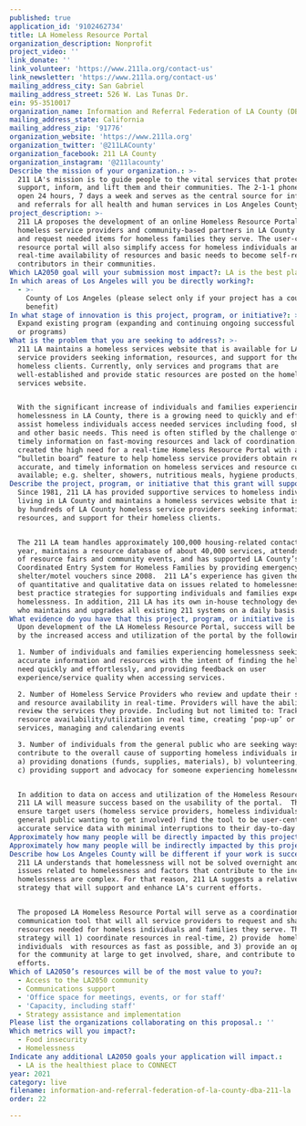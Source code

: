 ```yaml
---
published: true
application_id: '9102462734'
title: LA Homeless Resource Portal
organization_description: Nonprofit
project_video: ''
link_donate: ''
link_volunteer: 'https://www.211la.org/contact-us'
link_newsletter: 'https://www.211la.org/contact-us'
mailing_address_city: San Gabriel
mailing_address_street: 526 W. Las Tunas Dr.
ein: 95-3510017
organization_name: Information and Referral Federation of LA County (DBA 211 LA)
mailing_address_state: California
mailing_address_zip: '91776'
organization_website: 'https://www.211la.org'
organization_twitter: '@211LACounty'
organization_facebook: 211 LA County
organization_instagram: '@211lacounty'
Describe the mission of your organization.: >-
  211 LA's mission is to guide people to the vital services that protect,
  support, inform, and lift them and their communities. The 2-1-1 phone line is
  open 24 hours, 7 days a week and serves as the central source for information
  and referrals for all health and human services in Los Angeles County. 
project_description: >-
  211 LA proposes the development of an online Homeless Resource Portal where
  homeless service providers and community-based partners in LA County can share
  and request needed items for homeless families they serve. The user-centric
  resource portal will also simplify access for homeless individuals and provide
  real-time availability of resources and basic needs to become self-reliant
  contributors in their communities.
Which LA2050 goal will your submission most impact?: LA is the best place to LIVE
In which areas of Los Angeles will you be directly working?:
  - >-
    County of Los Angeles (please select only if your project has a countywide
    benefit)
In what stage of innovation is this project, program, or initiative?: >-
  Expand existing program (expanding and continuing ongoing successful projects
  or programs)
What is the problem that you are seeking to address?: >-
  211 LA maintains a homeless services website that is available for LA County
  service providers seeking information, resources, and support for their
  homeless clients. Currently, only services and programs that are
  well-established and provide static resources are posted on the homeless
  services website. 


  With the significant increase of individuals and families experiencing
  homelessness in LA County, there is a growing need to quickly and efficiently
  assist homeless individuals access needed services including food, shelter,
  and other basic needs. This need is often stifled by the challenge of sharing
  timely information on fast-moving resources and lack of coordination. This has
  created the high need for a real-time Homeless Resource Portal with a
  “bulletin board” feature to help homeless service providers obtain real-time,
  accurate, and timely information on homeless services and resource currently
  available; e.g. shelter, showers, nutritious meals, hygiene products, etc. 
Describe the project, program, or initiative that this grant will support to address the problem identified.: >-
  Since 1981, 211 LA has provided supportive services to homeless individuals
  living in LA County and maintains a homeless services website that is utilized
  by hundreds of LA County homeless service providers seeking information,
  resources, and support for their homeless clients. 


  The 211 LA team handles approximately 100,000 housing-related contacts every
  year, maintains a resource database of about 40,000 services, attends hundreds
  of resource fairs and community events, and has supported LA County’s
  Coordinated Entry System for Homeless Families by providing emergency
  shelter/motel vouchers since 2008.  211 LA’s experience has given them years
  of quantitative and qualitative data on issues related to homelessness and
  best practice strategies for supporting individuals and families experiencing
  homelessness. In addition, 211 LA has its own in-house technology develop team
  who maintains and upgrades all existing 211 systems on a daily basis.
What evidence do you have that this project, program, or initiative is or will be successful, and how will you define and measure success?: >-
  Upon development of the LA Homeless Resource Portal, success will be measure
  by the increased access and utilization of the portal by the following user:

  1. Number of individuals and families experiencing homelessness seeking
  accurate information and resources with the intent of finding the help they
  need quickly and effortlessly, and providing feedback on user
  experience/service quality when accessing services.

  2. Number of Homeless Service Providers who review and update their services
  and resource availability in real-time. Providers will have the ability to
  review the services they provide. Including but not limited to: Tracking
  resource availability/utilization in real time, creating ‘pop-up’ or mobile
  services, managing and calendaring events

  3. Number of individuals from the general public who are seeking ways to
  contribute to the overall cause of supporting homeless individuals in LA by:
  a) providing donations (funds, supplies, materials), b) volunteering, and/or
  c) providing support and advocacy for someone experiencing homelessness.


  In addition to data on access and utilization of the Homeless Resource Portal,
  211 LA will measure success based on the usability of the portal.  This is to
  ensure target users (homeless service providers, homeless individuals, and
  general public wanting to get involved) find the tool to be user-centric with
  accurate service data with minimal interruptions to their day-to-day roles. 
Approximately how many people will be directly impacted by this project, program, or initiative?: '100'
Approximately how many people will be indirectly impacted by this project, program, or initiative?: '10000'
Describe how Los Angeles County will be different if your work is successful.: >-
  211 LA understands that homelessness will not be solved overnight and the
  issues related to homelessness and factors that contribute to the increase in
  homelessness are complex. For that reason, 211 LA suggests a relatively simple
  strategy that will support and enhance LA's current efforts. 


  The proposed LA Homeless Resource Portal will serve as a coordination and
  communication tool that will all service providers to request and share
  resources needed for homeless individuals and families they serve. This
  strategy will 1) coordinate resources in real-time, 2) provide  homeless
  individuals  with resources as fast as possible, and 3) provide an opportunity
  for the community at large to get involved, share, and contribute to homeless
  efforts.
Which of LA2050’s resources will be of the most value to you?:
  - Access to the LA2050 community
  - Communications support
  - 'Office space for meetings, events, or for staff'
  - 'Capacity, including staff'
  - Strategy assistance and implementation
Please list the organizations collaborating on this proposal.: ''
Which metrics will you impact?:
  - Food insecurity
  - Homelessness
Indicate any additional LA2050 goals your application will impact.:
  - LA is the healthiest place to CONNECT
year: 2021
category: live
filename: information-and-referral-federation-of-la-county-dba-211-la
order: 22

---
```

